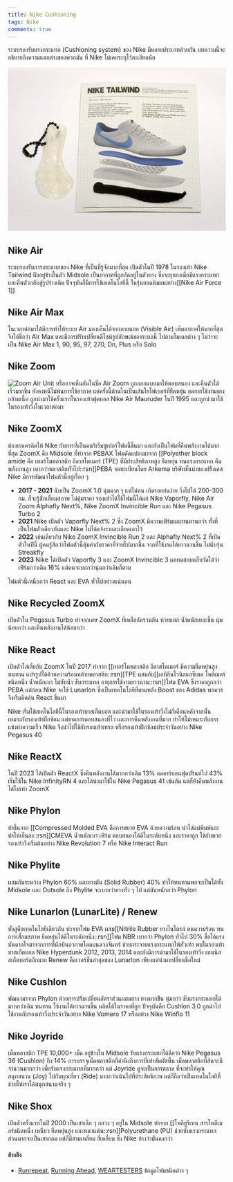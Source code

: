 ```yaml
---
title: Nike Cushioning
tags: Nike
comments: true
---
```


ระบบรองรับแรงกระแทก (Cushioning system) ของ Nike มีหลายประเภทด้วยกัน บทความนี้จะอธิบายถึงความแตกต่างของพวกมัน ที่ Nike ไม่เคยระบุไว้ละเอียดนัก

![Nike Tailwind](/assets/img/Nike/tailwindair.jpg)

## Nike Air

ระบบรองรับการกระแทกของ Nike ที่เป็นที่รู้จักมากที่สุด เปิดตัวในปี 1978 ในรองเท้า Nike Tailwind ฝังอยู่ข้างในตัว Midsole เป็นอากาศที่ถูกอัดอยู่ในตัวยาง ซึ่งจะยุบลงเมื่อมีแรงกระแทก และคืนตัวกลับสู่รูปร่างเดิม ปัจจุบันก็มีการใช้เทคโนโลยีนี้ ในรุ่นยอดนิมยมอย่าง[[Nike Air Force 1]]

## Nike Air Max

ในเวลาต่อมาได้มีการทำให้ระบบ Air มองเห็นได้จากภายนอก (Visible Air) เพิ่มอากาศให้มากที่สุด จึงได้ชื่อว่า Air Max และมีการปรับเปลี่ยนดีไซน์รูปลักษณ์ของระบบนี้ ไปตามโมเดลต่าง ๆ ไม่ว่าจะเป็น Nike Air Max 1, 90, 95, 97, 270, Dn, Plus หรือ Solo

## Nike Zoom

![Zoom Air Unit](https://www.runmagazine.asia/wp-content/uploads/2019/11/Nike_Zoom_Air_How_it_works_43206.gif)
หรืออาจเห็นกันในชื่อ Air Zoom ถูกออกแบบมาให้ตอบสนอง และคืนตัวได้เร็วมากขึ้น ยังคงหนีไม่พ้นการใช้อากาศ แต่ครั้งนี้ด้านในเป็นเส้นใยไฟเบอร์ที่ยืดหยุ่น ลดการใช้งานของกล้ามเนื้อ ถูกนำมาใช้ครั้งแรกในรองเท้าฟุตบอล Nike Air Mauruder ในปี 1995 และถูกนำมาใช้ในรองเท้าวิ่งในเวลาต่อมา

## Nike ZoomX

ต้องยกเครดิตให้ Nike กับการที่เป็นคนริเริ่มซูเปอร์โฟมนี้ขึ้นมา และยังเป็นโฟมที่คืนพลังงานได้มากที่สุด ZoomX คือ Midsole ที่ทำจาก PEBAX โฟมดัดแปลงมาจาก [[Polyether block amide คือ เทอร์โมพลาสติก อีลาสโตเมอร์ (TPE) ที่มีประสิทธิภาพสูง ยืดหยุ่น ทนแรงกระแทก คืนพลังงานสูง เบากว่าพลาสติกทั่วไป::rsn]]PEBA จดทะเบียนโดย Arkema บริษัทชั้นนำของฝรั่งเศส Nike มีการพัฒนาโฟมตัวนี้อยู่เรื่อย ๆ

- __2017 - 2021__ นับเป็น ZoomX 1.0 นุ่มมาก ๆ แต่ไม่ทน เกิดรอยย่นง่าย วิ่งไปได้ 200-300 กม. ก็จะรู้สึกเสื่อมสภาพ ไม่คุ้มราคา รองเท้าได้ใช้โฟมนี้ได้แก่ Nike Vaporfly, Nike Air Zoom Alphafly Next%, Nike ZoomX Invincible Run และ Nike Pegasus Turbo 2
- __2021__ Nike เปิดตัว Vaporfly Next% 2 ซึ่ง ZoomX มีความเฟิร์มและทนทานกว่า ทั้งที่เป็นโฟมตัวเดียวกันและ Nike ไม่ได้แจ้งรายละเอียดเอาไว้
- __2022__ เช่นเดียวกับ Nike ZoomX Invincible Run 2 และ Alphafly Next% 2 ที่เปิดตัวในปีนี้ ผู้คนรู้สึกว่าโฟมตัวนี้คุ้มค่ากับราคาที่จ่ายไปมากขึ้น จากที่ใช้งานได้ยาวนานขึ้น ไม่นับรุ่น Streakfly
- __2023__ Nike ได้เปิดตัว Vaporfly 3 และ ZoomX Invincible 3 ผลทดสอบแล็บวัดได้ว่าเฟิร์มกว่าเดิม 16% แม้คนจะบอกว่านุ่มกว่าเดิมก็ตาม

โฟมตัวนี้เหนือกว่า React และ EVA ทั่วไปอย่างแน่นอน

## Nike Recycled ZoomX

เปิดตัวใน Pegasus Turbo ทำจากเศษ ZoomX ที่เหลืออัดรวมกัน ห่วยแตก น้ำหนักเยอะขึ้น นุ่มน้อยกว่า และคืนพลังงานได้น้อยกว่า 

## Nike React

เปิดตัวไล่เลี่ยกับ ZoomX ในปี 2017 ทำจาก [[เทอร์โมพลาสติก อีลาสโตเมอร์ มีความยืดหยุ่นสูง ทนทาน แปรรูปได้ด้วยความร้อนคล้ายพลาสติก::rsn]]TPE ผสมกับ[[เอทิลีนไวนิลแอซีเตด โพลิเมอร์ขนิดหนึ่ง น้ำหนักเบา ไม่ซับน้ำ ซับกระแทก อายุการใช้งานยาวนาน::rsn]]โฟม EVA ซึ่งราคาถูกกว่า PEBA แต่ก่อน Nike จะใช้ Lunarlon ซึ่งเป็นเทคโนโลยีที่ตามหลัง Boost ของ Adidas พอควร จึงเริ่มคิดค้น React ขึ้นมา

Nike เริ่มใช้เทคโนโลยีนี้ในรองเท้าบาสเก็ตบอล และนำมาใช้ในรองเท้าวิ่งไม่กี่เดือนหลังจากนั้น เหมาะกับรองเท้าฝึกซ้อม แต่ขาดการตอบสนองที่ไว และการคืนพลังงานที่มาก ทำให้ไม่เหมาะกับการแข่งทำความเร็ว Nike จึงนำไปใช้กับรองเท้าเทรล หรือรองเท้าฝึกซ้อมประจำวันอย่าง Nike Pegasus 40

## Nike ReactX

ในปี 2023 ได้เปิดตัว ReactX ซึ่งคืนพลังงานได้มากกว่าเดิม 13% ลดคาร์บอนฟุตปรินท์ไป 43% เริ่มใช้ใน Nike InfinityRN 4 และได้นำมาใช้ใน Nike Pegasus 41 เช่นกัน แต่ก็ยังคืนพลังงานได้ไม่เท่า ZoomX

## Nike Phylon

ทำขึ้นจาก [[Compressed Molded EVA คือการขยาย EVA ด้วยความร้อน นำใส่แม่พิมพ์และทำให้เย็นลง::rsn]]CMEVA น้ำหนักเบา เฟิร์ม ตอบสนองได้ดีในระดับหนึ่ง และราคาถูก ใช้กับพวกรองเท้าวิ่งเริ่มต้นอย่าง Nike Revolution 7 หรือ Nike Interact Run

## Nike Phylite

ผสมกันระหว่าง Phylon 60% และยางตัน (Solid Rubber) 40% ทำให้ทนทานพอจะเป็นได้ทั้ง Midsole และ Outsole ถึง Phylite จะเบากว่ายางทั่ว ๆ ไป แต่มันหนักกว่า Phylon

## Nike Lunarlon (LunarLite) / Renew

ทั้งคู่คือเทคโนโลยีเดียวกัน ทำจากโฟม EVA ผสม[[Nitrile Rubber ยางไนไตรล์ ทนความร้อน ทนการเสื่อมสภาพ ยืดหยุ่นได้ดีในระดับหนึ่ง::rsn]]โฟม NBR เบากว่า Phylon ทั่วไป 30% ชื่อได้แรงบันดาลใจมาจากการที่นักบินอวกาศโดดบนดวงจันทร์ ช่วยกระจายแรงกระแทกให้ทั่วเท้า พบในรองเท้าบาสเก็ตบอล Nike Hyperdunk 2012, 2013, 2014 และยังมีการนำมาใช้ในรองเท้าวิ่ง เทนนิส สเก็ตบอร์ดอีกมาก Renew คือเวอร์ชั่นล่าสุดของ Lunarlon เพียงแต่นำมาเปลี่ยนชื่อใหม่

## Nike Cushlon

พัฒนามาจาก Phylon ด้วยการปรับเปลี่ยนอัตราส่วนผสมยาง ยางมากข้ึน นุ่มกว่า ซับแรงกระแทกได้มากกว่าเดิม ทนทาน ใช้งานได้ยาวนานขึ้น ผลิตได้ในราคาที่ถูก ปัจจุบันคือ Cushlon 3.0 ถูกนำไปใช้งานกับรองเท้าวิ่งประจำวันอย่าง Nike Vomero 17 หรืออย่าง Nike Winflo 11

## Nike Joyride

เม็ดพลาสติก TPE 10,000+ เม็ด อยู่ข้างใน Midsole รับแรงกระแทกได้ดีกว่า Nike Pegasus 36 (Cushlon) ถึง 14% การบรรจุเม็ดพลาสติกก็คำนึงถึงการที่เท้าสัมผัสพื้น เม็ดพลาสติกที่ส้นจะมีจำนวนมากกว่า เพื่อรับแรงกระแทกที่มากกว่า แต่ Joyride ดูจะเป็นการตลาด ที่จะทำให้คุณสนุกสนาน (Joy) ไปกับทุกเที่ยว (Ride) มากกว่าเน้นไปที่ประสิทธิภาพ แต่ก็ถือว่าเป็นเทคโนโลยีที่ช่วยให้เราได้สนุกสนานจริง ๆ

## Nike Shox

เปิดตัวครั้งแรกในปี 2000 เป็นเสาเล็ก ๆ กลวง ๆ อยู่ใน Midsole ทำจาก [[โพลียูรีเทน สารโพลีเมอร์ชนิดหนึ่ง เหนียว ยืดหยุ่นสูง และหนาแน่น::rsn]]Polyurethane (PU) ช่วยซับแรงกระแทก ส่วนมากจะเป็นเสากลม แต่ก็มีสามเหลี่ยม สี่เหลี่ยม ซึ่ง Nike อ้างว่ามั่นคงกว่า

#### อ้างอิง
- [Runrepeat](https://runrepeat.com/guides/running-shoe-foams-guide), [Running Ahead](https://axiomdesignpdx.wordpress.com/category/midsole/), [WEARTESTERS](https://weartesters.com/nike-cushioning) ข้อมูลโฟมชนิดต่าง ๆ